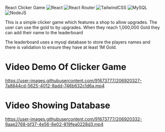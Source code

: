 React Clicker Game ![React](https://img.shields.io/badge/react-%2320232a.svg?style=for-the-badge&logo=react&logoColor=%2361DAFB) ![React Router](https://img.shields.io/badge/React_Router-CA4245?style=for-the-badge&logo=react-router&logoColor=white) ![TailwindCSS](https://img.shields.io/badge/tailwindcss-%2338B2AC.svg?style=for-the-badge&logo=tailwind-css&logoColor=white) ![MySQL](https://img.shields.io/badge/mysql-%2300f.svg?style=for-the-badge&logo=mysql&logoColor=white) ![NodeJS](https://img.shields.io/badge/node.js-6DA55F?style=for-the-badge&logo=node.js&logoColor=white)

<p>This is a simple clicker game which features a shop to allow upgrades. The user can use the gold to by upgrades. When they reach 1,000,000 Gold they can add their name to the leaderboard</p>
<p>The leaderboard uses a mysql database to store the players names and there is validation to ensure they have at least 1M Gold.</p>

<h1>Video Demo Of Clicker Game </h1>

https://user-images.githubusercontent.com/91673777/206920327-7a8844cd-5625-4012-8add-746b632c1d6a.mp4


<h1>Video Showing Database </h1>

https://user-images.githubusercontent.com/91673777/206920332-9aae2768-bf37-4e56-8e02-819fea0228d3.mp4

